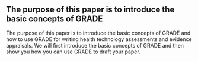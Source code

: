 ## The purpose of this paper is to introduce the basic concepts of GRADE 

The purpose of this paper is to introduce the basic concepts of GRADE and how to use GRADE for writing health technology assessments and evidence appraisals. We will first introduce the basic concepts of GRADE and then show you how you can use GRADE to draft your paper.

